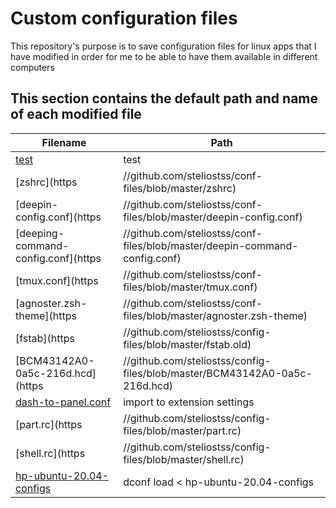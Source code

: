 # Custom configuration files

This repository's purpose is to save configuration files for linux apps that I have modified in order for me to be able to have them available in different computers


## This section contains the default path and name of each modified file
| Filename | Path |
|---|---|
| [test](www.google.com) | test |
| [zshrc](https|//github.com/steliostss/conf-files/blob/master/zshrc) | ~/.zshrc |
| [deepin-config.conf](https|//github.com/steliostss/conf-files/blob/master/deepin-config.conf) | ~/.config/deepin/deeping-terminal/config.conf |
| [deeping-command-config.conf](https|//github.com/steliostss/conf-files/blob/master/deepin-command-config.conf) | ~/.config/deeping/deeping-terminal/command-config.conf |
| [tmux.conf](https|//github.com/steliostss/conf-files/blob/master/tmux.conf) | ~/.tmux.conf |
| [agnoster.zsh-theme](https|//github.com/steliostss/conf-files/blob/master/agnoster.zsh-theme) | ~/.oh-my-zsh/themes/agnoster.zsh-theme |
| [fstab](https|//github.com/steliostss/config-files/blob/master/fstab.old) | /etc/fstab |
| [BCM43142A0-0a5c-216d.hcd](https|//github.com/steliostss/config-files/blob/master/BCM43142A0-0a5c-216d.hcd) | /lib/firmware/brcm/ |
| [dash-to-panel.conf]()| import to extension settings |
| [part.rc](https|//github.com/steliostss/config-files/blob/master/part.rc) | ~/.local/share/kxmlgui5/okular/part.rc |
| [shell.rc](https|//github.com/steliostss/config-files/blob/master/shell.rc) | ~/.local/share/kxmlgui5/okular/shell.rc |
| [hp-ubuntu-20.04-configs]() | dconf load < hp-ubuntu-20.04-configs |